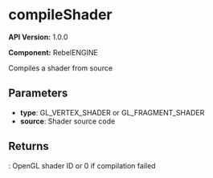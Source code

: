 # compileShader

**API Version:** 1.0.0

**Component:** RebelENGINE

Compiles a shader from source

## Parameters

- **type**: GL_VERTEX_SHADER or GL_FRAGMENT_SHADER
- **source**: Shader source code

## Returns

: OpenGL shader ID or 0 if compilation failed

